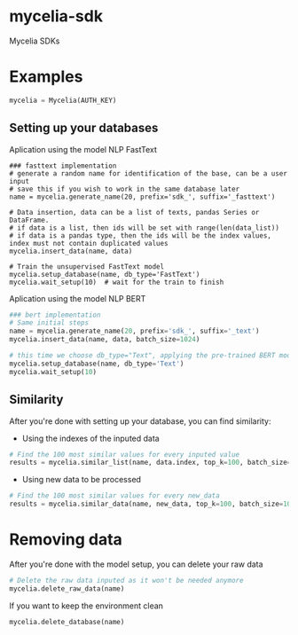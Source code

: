 # mycelia-sdk
Mycelia SDKs

# Examples
```python
mycelia = Mycelia(AUTH_KEY)
```

## Setting up your databases

Aplication using the model NLP FastText
```
### fasttext implementation
# generate a random name for identification of the base, can be a user input
# save this if you wish to work in the same database later
name = mycelia.generate_name(20, prefix='sdk_', suffix='_fasttext')

# Data insertion, data can be a list of texts, pandas Series or DataFrame.
# if data is a list, then ids will be set with range(len(data_list))
# if data is a pandas type, then the ids will be the index values, index must not contain duplicated values
mycelia.insert_data(name, data)

# Train the unsupervised FastText model
mycelia.setup_database(name, db_type='FastText')
mycelia.wait_setup(10)  # wait for the train to finish
```

Aplication using the model NLP BERT
```python
### bert implementation
# Same initial steps
name = mycelia.generate_name(20, prefix='sdk_', suffix='_text')
mycelia.insert_data(name, data, batch_size=1024)

# this time we choose db_type="Text", applying the pre-trained BERT model
mycelia.setup_database(name, db_type='Text')
mycelia.wait_setup(10)
```

## Similarity
After you're done with setting up your database, you can find similarity:

- Using the indexes of the inputed data
```python
# Find the 100 most similar values for every inputed value
results = mycelia.similar_list(name, data.index, top_k=100, batch_size=1024)
```

- Using new data to be processed
```python
# Find the 100 most similar values for every new_data
results = mycelia.similar_data(name, new_data, top_k=100, batch_size=1024)
```

# Removing data

After you're done with the model setup, you can delete your raw data
```python
# Delete the raw data inputed as it won't be needed anymore
mycelia.delete_raw_data(name)
```

If you want to keep the environment clean
``` python
mycelia.delete_database(name)
```
